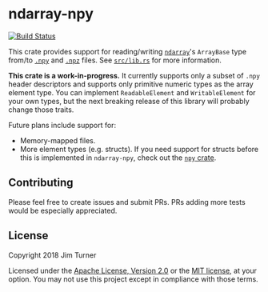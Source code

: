 # ndarray-npy

[![Build Status](https://travis-ci.org/jturner314/ndarray-npy.svg?branch=master)](https://travis-ci.org/jturner314/ndarray-npy)

This crate provides support for reading/writing [`ndarray`]'s `ArrayBase` type
from/to [`.npy`] and [`.npz`] files. See [`src/lib.rs`](src/lib.rs) for more
information.

[`ndarray`]: https://github.com/bluss/rust-ndarray
[`.npy`]: https://docs.scipy.org/doc/numpy/neps/npy-format.html
[`.npz`]: https://docs.scipy.org/doc/numpy/reference/generated/numpy.savez.html

**This crate is a work-in-progress.** It currently supports only a subset of
`.npy` header descriptors and supports only primitive numeric types as the
array element type. You can implement `ReadableElement` and `WritableElement`
for your own types, but the next breaking release of this library will probably
change those traits.

Future plans include support for:

* Memory-mapped files.
* More element types (e.g. structs). If you need support for structs before
  this is implemented in `ndarray-npy`, check out the [`npy`
  crate](https://crates.io/crates/npy).

## Contributing

Please feel free to create issues and submit PRs. PRs adding more tests would
be especially appreciated.

## License

Copyright 2018 Jim Turner

Licensed under the [Apache License, Version 2.0](LICENSE-APACHE) or the [MIT
license](LICENSE-MIT), at your option. You may not use this project except in
compliance with those terms.
